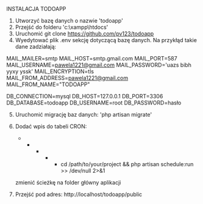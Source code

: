 INSTALACJA TODOAPP

1. Utworzyć bazę danych o nazwie 'todoapp'
2. Przejść do folderu 'c:\xampp\htdocs' 
3. Uruchomić git clone https://github.com/pv123/todoapp
4. Wyedytować plik .env sekcję dotyczącą bazę danych. Na przykłąd takie dane zadziałają:

MAIL_MAILER=smtp
MAIL_HOST=smtp.gmail.com
MAIL_PORT=587
MAIL_USERNAME=pawela1221@gmail.com
MAIL_PASSWORD='uazs bibh yyxy yssk'
MAIL_ENCRYPTION=tls
MAIL_FROM_ADDRESS=pawela1221@gmail.com
MAIL_FROM_NAME="TODOAPP"

DB_CONNECTION=mysql
DB_HOST=127.0.0.1
DB_PORT=3306
DB_DATABASE=todoapp
DB_USERNAME=root
DB_PASSWORD=hasło
	
5. Uruchomić migrację baz danych: 'php artisan migrate'
6. Dodać wpis do tabeli CRON:
    
    * * * * * cd /path/to/your/project && php artisan schedule:run >> /dev/null 2>&1
    
    zmienić ścieżkę na folder główny aplikacji
    
7. Przejść pod adres: http://localhost/todoapp/public
